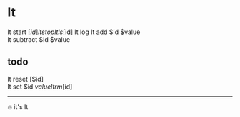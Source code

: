 # lt

lt start [$id]  
lt stop  
lt ls [$id]
lt log
lt add $id $value  
lt subtract $id $value

## todo

lt reset [$id]  
lt set $id $value  
lt rm [$id]

***

🔥 it's lt